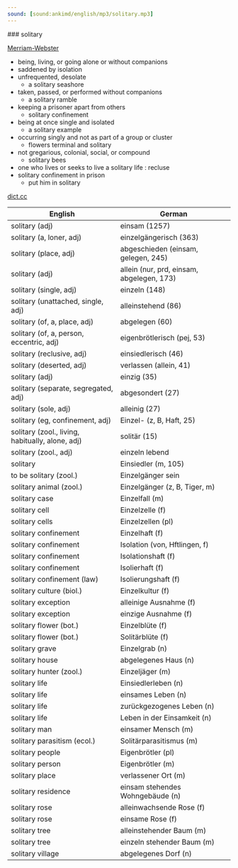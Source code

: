```yaml
---
sound: [sound:ankimd/english/mp3/solitary.mp3]
---
```


\### solitary

[Merriam-Webster](https://www.merriam-webster.com/dictionary/solitary)

- being, living, or going alone or without companions
- saddened by isolation
- unfrequented, desolate
    - a solitary seashore
- taken, passed, or performed without companions
    - a solitary ramble
- keeping a prisoner apart from others
    - solitary confinement
- being at once single and isolated
    - a solitary example
- occurring singly and not as part of a group or cluster
    - flowers terminal and solitary
- not gregarious, colonial, social, or compound
    - solitary bees
- one who lives or seeks to live a solitary life : recluse
- solitary confinement in prison
    - put him in solitary

[dict.cc](https://www.dict.cc/solitary)

| English        | German       |
| -------------- | ------------ |
| solitary (adj) | einsam (1257) |
| solitary (a, loner, adj) | einzelgängerisch (363) |
| solitary (place, adj) | abgeschieden (einsam, gelegen, 245) |
| solitary (adj) | allein (nur, prd, einsam, abgelegen, 173) |
| solitary (single, adj) | einzeln (148) |
| solitary (unattached, single, adj) | alleinstehend (86) |
| solitary (of, a, place, adj) | abgelegen (60) |
| solitary (of, a, person, eccentric, adj) | eigenbrötlerisch (pej, 53) |
| solitary (reclusive, adj) | einsiedlerisch (46) |
| solitary (deserted, adj) | verlassen (allein, 41) |
| solitary (adj) | einzig (35) |
| solitary (separate, segregated, adj) | abgesondert (27) |
| solitary (sole, adj) | alleinig (27) |
| solitary (eg, confinement, adj) | Einzel- (z, B, Haft, 25) |
| solitary (zool., living, habitually, alone, adj) | solitär (15) |
| solitary (zool., adj) | einzeln lebend |
| solitary | Einsiedler (m, 105) |
| to be solitary (zool.) | Einzelgänger sein |
| solitary animal (zool.) | Einzelgänger (z, B, Tiger, m) |
| solitary case | Einzelfall (m) |
| solitary cell | Einzelzelle (f) |
| solitary cells | Einzelzellen (pl) |
| solitary confinement | Einzelhaft (f) |
| solitary confinement | Isolation (von, Hftlingen, f) |
| solitary confinement | Isolationshaft (f) |
| solitary confinement | Isolierhaft (f) |
| solitary confinement (law) | Isolierungshaft (f) |
| solitary culture (biol.) | Einzelkultur (f) |
| solitary exception | alleinige Ausnahme (f) |
| solitary exception | einzige Ausnahme (f) |
| solitary flower (bot.) | Einzelblüte (f) |
| solitary flower (bot.) | Solitärblüte (f) |
| solitary grave | Einzelgrab (n) |
| solitary house | abgelegenes Haus (n) |
| solitary hunter (zool.) | Einzeljäger (m) |
| solitary life | Einsiedlerleben (n) |
| solitary life | einsames Leben (n) |
| solitary life | zurückgezogenes Leben (n) |
| solitary life | Leben in der Einsamkeit (n) |
| solitary man | einsamer Mensch (m) |
| solitary parasitism (ecol.) | Solitärparasitismus (m) |
| solitary people | Eigenbrötler (pl) |
| solitary person | Eigenbrötler (m) |
| solitary place | verlassener Ort (m) |
| solitary residence | einsam stehendes Wohngebäude (n) |
| solitary rose | alleinwachsende Rose (f) |
| solitary rose | einsame Rose (f) |
| solitary tree | alleinstehender Baum (m) |
| solitary tree | einzeln stehender Baum (m) |
| solitary village | abgelegenes Dorf (n) |
